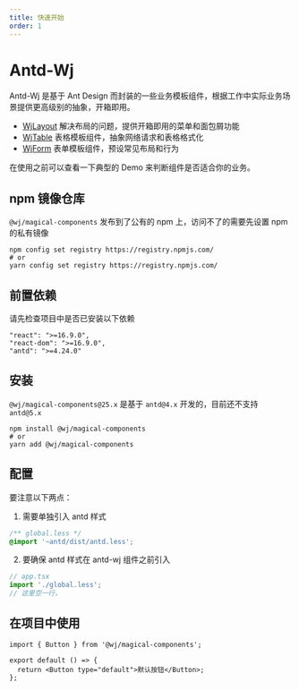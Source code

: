 ```yaml
---
title: 快速开始
order: 1
---
```


# Antd-Wj

Antd-Wj 是基于 Ant Design 而封装的一些业务模板组件，根据工作中实际业务场景提供更高级别的抽象，开箱即用。

- <a href="/components/wj-layout" >WjLayout</a> 解决布局的问题，提供开箱即用的菜单和面包屑功能
- <a href="/components/wj-table">WjTable</a> 表格模板组件，抽象网络请求和表格格式化
- <a href="/components/wj-form">WjForm</a> 表单模板组件，预设常见布局和行为

在使用之前可以查看一下典型的 Demo 来判断组件是否适合你的业务。

## npm 镜像仓库

`@wj/magical-components` 发布到了公有的 npm 上，访问不了的需要先设置 npm 的私有镜像

```shell
npm config set registry https://registry.npmjs.com/
# or
yarn config set registry https://registry.npmjs.com/
```

## 前置依赖

请先检查项目中是否已安装以下依赖

```
"react": ">=16.9.0",
"react-dom": ">=16.9.0",
"antd": ">=4.24.0"
```

## 安装

`@wj/magical-components@25.x` 是基于 `antd@4.x` 开发的，目前还不支持 `antd@5.x`

```shell
npm install @wj/magical-components
# or
yarn add @wj/magical-components
```

## 配置

要注意以下两点：

1. 需要单独引入 antd 样式

```css
/** global.less */
@import '~antd/dist/antd.less';
```

2. 要确保 antd 样式在 antd-wj 组件之前引入

```js
// app.tsx
import './global.less';
// 这里空一行，
```

## 在项目中使用

```tsx
import { Button } from '@wj/magical-components';

export default () => {
  return <Button type="default">默认按钮</Button>;
};
```
